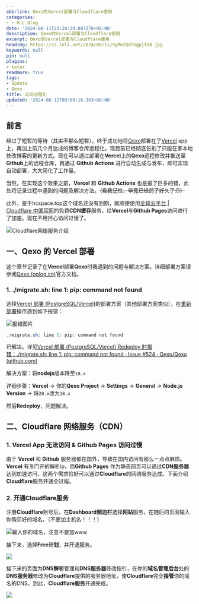 ```yaml
---
abbrlink: Qexo的Vercel部署与Cloudflare使用
categories:
- - H.C.Blog
date: '2024-08-11T21:26:29.087278+08:00'
description: Qexo的Vercel部署与Cloudflare使用
excerpt: Qexo的Vercel部署与Cloudflare使用
headimg: https://s2.loli.net/2024/08/11/9yM62QdThgpjfe8.jpg
keywords: null
pin: null
plugins:
- katex
readmore: true
tags:
- Update
- Qexo
title: 走向远程化
updated: '2024-08-12T09:09:16.363+08:00'
---
```

## 前言

经过了短暂的等待（~~其实不那么短暂~~），终于成功地将[Qexo](https://www.oplog.cn/qexo/)部署在了[Vercel](https://vercel.com) app上，再加上前几个月达成的博客仓库远程化，现目前已经彻底告别了只能在家本地修改博客的更新方式。现在可以通过部署在**Vercel**上的**Qexo**远程修改并推送至**Github**上的远程仓库，再通过 **Github Actions** 进行自动生成与发布，即可实现自动部署，大大简化了工作量。

当然，在实现这个效果之前，**Vercel** 和 **Github Actions** 也是报了巨多的错，此处将记录过程中遇到的问题及解决方法。~~（看我记性，毕竟已经鸽了好久了:D）~~

此外，鉴于hcspace.top这个域名还没有到期，就顺便使用[全球云平台 | Cloudflare 中国官网](https://www.cloudflare-cn.com/enterprise/)的免费**CDN缓存**服务，给**Vercel**与**Github Pages**访问进行了加速。现在不用担心访问过慢了。

![Cloudflare网络服务介绍](https://s2.loli.net/2024/08/11/PvytFpw3uGVMloh.png)

## 一、Qexo 的 Vercel 部署

这个章节记录了在**Vercel**部署**Qexo**时我遇到的问题与解决方案。详细部署方案请参阅[Qexo (oplog.cn)](https://www.oplog.cn/qexo/)官方文档。

### 1. ./migrate.sh: line 1: pip: command not found

选择[Vercel 部署 (PostgreSQL/Vercel)](https://www.oplog.cn/qexo/start/build.html#vercel-%E9%83%A8%E7%BD%B2-postgresql-vercel)的部署方案（其他部署方案类似），在[重新部署](https://www.oplog.cn/qexo/start/build.html#%E9%83%A8%E7%BD%B2)操作遇到如下报错：

![报错图片](https://s2.loli.net/2024/08/11/ajGqbyFJm2odnCv.jpg)

```powershell
./migrate.sh: line 1: pip: command not found
```

已解决。详见[Vercel 部署 (PostgreSQL/Vercel) Redeploy 时报错：./migrate.sh: line 1: pip: command not found · Issue #524 · Qexo/Qexo (github.com)](https://github.com/Qexo/Qexo/issues/524)

解决方案：将**nodejs**版本降至`18.x`

详细步骤：**Vercel** -> 你的**Qexo Project** -> **Settings** -> **General** -> **Node.js Version** -> 将`20.x`改为`18.x`

然后**Redeploy**，问题解决。

## 二、Cloudflare 网络服务（CDN）

### 1. Vercel App 无法访问 & Github Pages 访问过慢

由于 **Vercel** 和 **Github** 服务器都在国外，导致在国内访问有那么一点点麻烦。**Vercel** 有专门开的解析ip，而**Github Pages** 作为静态网页可以通过**CDN服务器**达到加速访问，这两个需求恰好可以通过**Cloudflare**的网络服务达成。下面介绍**Cloudflare**服务开通全过程。

### 2. 开通Cloudflare服务

注册**Cloudflare**账号后，在**Dashboard侧边栏**选择**网站**服务，在随后的页面输入你购买好的域名。（不要加主机名！！！）

![输入你的域名，注意不要加www](https://s2.loli.net/2024/08/12/EB8IhWjlG4a5Hsz.png)

接下来，选择**Free计划**，并开通服务。

![](https://s2.loli.net/2024/08/12/VqGKiHjongZd7JD.png)

接下来的页面为**DNS解析**管理和**DNS服务器**修改指引，在你的**域名管理后台**处的**DNS服务器**修改为**Cloudflare**提供的服务器地址，使**Cloudflare**完全**接管**你的域名的DNS。到此，**Cloudflare服务**开通完成。

![](https://s2.loli.net/2024/08/12/KV1cObvD5xioeCH.png)
